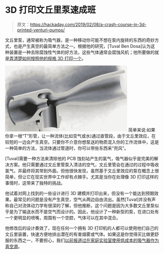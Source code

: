 # 3D 打印文丘里泵速成班

> 原文：<https://hackaday.com/2019/02/08/a-crash-course-in-3d-printed-venturi-pumps/>

文丘里泵，通常被称为吸气器，是一种移动你可能不想在泵内旋转的东西的奇妙方式，也是产生真空的最简单方法之一。根据他的研究，[Tuval Ben Dosa]认为这种装置是一种去除腐蚀性气体的好方法，这些气体通常会腐蚀风机；他所要做的就是[弄清楚如何按照他的规格 3D 打印一个](http://fenneclabs.net/index.php/2019/01/22/3d-printed-venturi-pump/)。

[![](img/87b80e439e402fb0b22fb261f3f51b28.png)](https://hackaday.com/wp-content/uploads/2019/01/3dpventuri_detail.jpg) 简单来说:如果你拿一根“T”形管，让一种流体(比如空气或水)通过直管段，由于文丘里效应，在较短的一边会产生真空。只要你不介意你想泵送的物质混入你的工作流体中，这是一种简单的方法，当流体通过管道时，你可以带些东西来“兜风”。

[Tuval]需要一种方法来清除他的 PCB 蚀刻站产生的氯气，吸气器似乎是完美的解决方案。他只需要通过文丘里管泵入清洁的空气，文丘里管会在通过的过程中吸收氯气，并最终将其带到外面。但他很快发现，虽然基于文丘里效应的泵在概念上很简单，但让它在现实世界中工作却有点棘手。尤其是当你在处理像 3D 打印这样的事情时，这带来了独特的挑战。

他试着对网上找到的一些设计进行 3D 建模并打印出来，但没有一个能达到预期效果。最常见的问题是没有产生真空，空气从两边自由流出。虽然[Tuval]并没有声称自己对流体动力学有很深的了解，但他推断，这个问题是因为大多数文丘里泵似乎是为了输送水而不是空气而设计的。因此，他设计了一种新型的泵，在进口处有一个更明显的喷嘴，周围有一个空腔，气体可以在其中混合。

他修改后的设计奏效了，现在任何一个拥有 3D 打印机的人都可以使用他们自己的文丘里装置，快速方便地排出潜在的有害烟雾或气体。如果这是你觉得买比做更舒服的东西之一，不要担心，我们[以前报道过在家庭实验室使用低成本的吸气器作为真空源](https://hackaday.com/2016/09/04/cheap-vacuum-source-for-working-with-dangerous-chemicals/)。